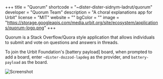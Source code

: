 +++
title = "Quorum"
shortcode = "~dister-dister-sidnym-ladrut/quorum"
developer = "Quorum Team"
description = "A choral explanations app for Urbit"
license = "MIT"
website = ""
bgColor = ""
image = "https://storage.googleapis.com/media.urbit.org/site/ecosystem/applications/quorum-logo.png"
+++

Quorum is a Stack Overflow/Quora style application that allows individuals to submit and vote on questions and answers in threads.

To join the Urbit Foundation's [battery payload] board, when prompted to add a board, enter `~dister-dozzod-lapdeg` as the provider, and `battery-payload` as the board.

![Screenshot](https://storage.googleapis.com/media.urbit.org/site/ecosystem/applications/quorum.png)

